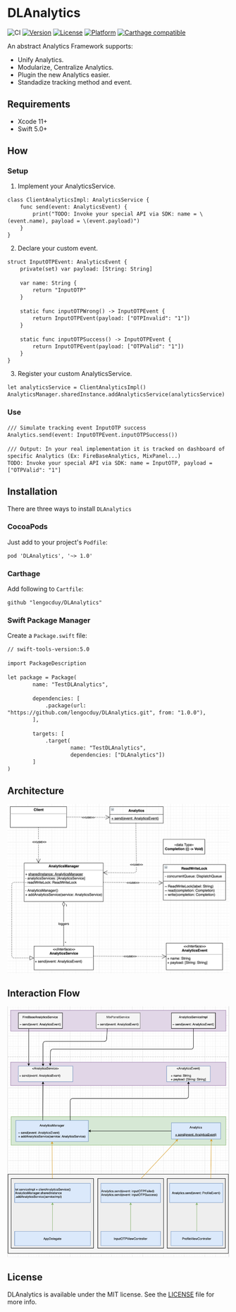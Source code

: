 # DLAnalytics

![CI](https://github.com/lengocduy/DLAnalytics/workflows/CI/badge.svg)
[![Version](https://img.shields.io/cocoapods/v/DLAnalytics.svg?style=flat)](http://cocoapods.org/pods/DLAnalytics)
[![License](https://img.shields.io/cocoapods/l/DLAnalytics.svg?style=flat)](http://cocoapods.org/pods/DLAnalytics)
[![Platform](https://img.shields.io/cocoapods/p/DLAnalytics.svg?style=flat)](http://cocoapods.org/pods/DLAnalytics)
[![Carthage compatible](https://img.shields.io/badge/Carthage-compatible-4BC51D.svg?style=flat)](https://github.com/Carthage/Carthage)

An abstract Analytics Framework supports:

- Unify Analytics.
- Modularize, Centralize Analytics.
- Plugin the new Analytics easier.
- Standadize tracking method and event.

## Requirements

- Xcode 11+
- Swift 5.0+

## How

### Setup

1. Implement your AnalyticsService.

```
class ClientAnalyticsImpl: AnalyticsService {
    func send(event: AnalyticsEvent) {
        print("TODO: Invoke your special API via SDK: name = \(event.name), payload = \(event.payload)")
    }
}
```

2. Declare your custom event.

```
struct InputOTPEvent: AnalyticsEvent {
    private(set) var payload: [String: String]
    
    var name: String {
        return "InputOTP"
    }

    static func inputOTPWrong() -> InputOTPEvent {
        return InputOTPEvent(payload: ["OTPInvalid": "1"])
    }

    static func inputOTPSuccess() -> InputOTPEvent {
        return InputOTPEvent(payload: ["OTPValid": "1"])
    }
}
```

3. Register your custom AnalyticsService.

```
let analyticsService = ClientAnalyticsImpl()
AnalyticsManager.sharedInstance.addAnalyticsService(analyticsService)
```

### Use

```
/// Simulate tracking event InputOTP success
Analytics.send(event: InputOTPEvent.inputOTPSuccess())

/// Output: In your real implementation it is tracked on dashboard of specific Analytics (Ex: FireBaseAnalytics, MixPanel...)
TODO: Invoke your special API via SDK: name = InputOTP, payload = ["OTPValid": "1"]
```

## Installation

There are three ways to install `DLAnalytics`

### CocoaPods

Just add to your project's `Podfile`:

```
pod 'DLAnalytics', '~> 1.0'
```

### Carthage

Add following to `Cartfile`:

```
github "lengocduy/DLAnalytics"
```

### Swift Package Manager

Create a `Package.swift` file:

```
// swift-tools-version:5.0

import PackageDescription

let package = Package(
        name: "TestDLAnalytics",

        dependencies: [
            .package(url: "https://github.com/lengocduy/DLAnalytics.git", from: "1.0.0"),
        ],

        targets: [
            .target(
                    name: "TestDLAnalytics",
                    dependencies: ["DLAnalytics"])
        ]
)

```

## Architecture

![Architecture](ArchDiagram.png)

## Interaction Flow

![Interaction Flow](InteractionFlow.png)

## License

DLAnalytics is available under the MIT license. See the [LICENSE](LICENSE) file for more info.
